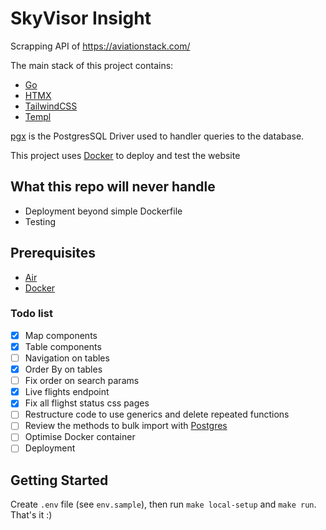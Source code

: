 # SkyVisor Insight

Scrapping API of https://aviationstack.com/

The main stack of this project contains:

- [Go](https://go.dev/)
- [HTMX](https://htmx.org/)
- [TailwindCSS](https://tailwindui.com/)
- [Templ](https://github.com/a-h/templ)

[pgx](https://github.com/jackc/pgx) is the PostgresSQL Driver used to handler queries to the database.

This project uses [Docker](https://www.docker.com/) to deploy and test the website

## What this repo will never handle

- Deployment beyond simple Dockerfile
- Testing

## Prerequisites

- [Air](https://github.com/cosmtrek/air)
- [Docker](https://docs.docker.com/get-started/)

### Todo list

- [x] Map components
- [x] Table components
- [ ] Navigation on tables
- [x] Order By on tables
- [ ] Fix order on search params
- [x] Live flights endpoint
- [x] Fix all flighst status css pages
- [ ] Restructure code to use generics and delete repeated functions
- [ ] Review the methods to bulk import with [Postgres](https://www.postgresql.org/docs/current/sql-copy.html)
- [ ] Optimise Docker container
- [ ] Deployment

## Getting Started

Create `.env` file (see `env.sample`), then run `make local-setup` and `make run`. That's it :)
